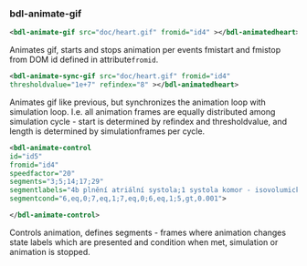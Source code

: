 ### bdl-animate-gif
```xml
<bdl-animate-gif src="doc/heart.gif" fromid="id4" ></bdl-animatedheart> 
```

Animates gif, starts and stops animation per events fmistart and fmistop from DOM id defined in attribute`fromid`.
 

```xml
<bdl-animate-sync-gif src="doc/heart.gif" fromid="id4" 
thresholdvalue="1e+7" refindex="8" ></bdl-animatedheart> 
```
Animates gif like previous, but synchronizes the animation loop with simulation loop.
I.e. all animation frames are equally distributed among simulation cycle - start is determined by 
refindex and thresholdvalue, and length is determined by simulationframes per cycle.

```xml
<bdl-animate-control 
id="id5" 
fromid="id4" 
speedfactor="20" 
segments="3;5;14;17;29" 
segmentlabels="4b plnění atriální systola;1 systola komor - isovolumická kontrakce;2 systola komor - ejekce;3 isovolumická relaxace;4a plnění" 
segmentcond="6,eq,0;7,eq,1;7,eq,0;6,eq,1;5,gt,0.001">

</bdl-animate-control>
```

Controls animation, defines segments - frames where animation changes state
labels which are presented and condition when met, simulation or animation is stopped.

